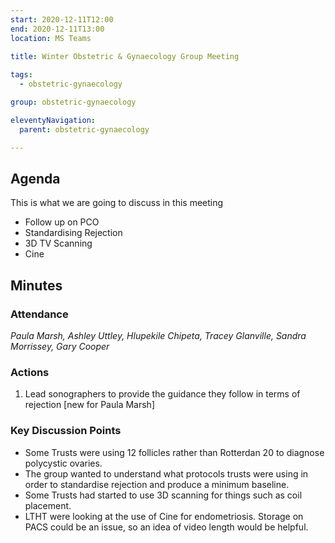 ```yaml
---
start: 2020-12-11T12:00
end: 2020-12-11T13:00
location: MS Teams
 
title: Winter Obstetric & Gynaecology Group Meeting

tags:
  - obstetric-gynaecology

group: obstetric-gynaecology

eleventyNavigation:
  parent: obstetric-gynaecology

---
```


## Agenda

This is what we are going to discuss in this meeting

* Follow up on PCO
* Standardising Rejection
* 3D TV Scanning
* Cine

## Minutes

### Attendance
_Paula Marsh, Ashley Uttley, Hlupekile Chipeta, Tracey Glanville, Sandra Morrissey, Gary Cooper_

### Actions

1. Lead sonographers to provide the guidance they follow in terms of rejection [new for Paula Marsh]
    
### Key Discussion Points

* Some Trusts were using 12 follicles rather than Rotterdan 20 to diagnose polycystic ovaries.
* The group wanted to understand what protocols trusts were using in order to standardise rejection and produce a minimum baseline.
* Some Trusts had started to use 3D scanning for things such as coil placement.
* LTHT were looking at the use of Cine for endometriosis. Storage on PACS could be an issue, so an idea of video length would be helpful.
